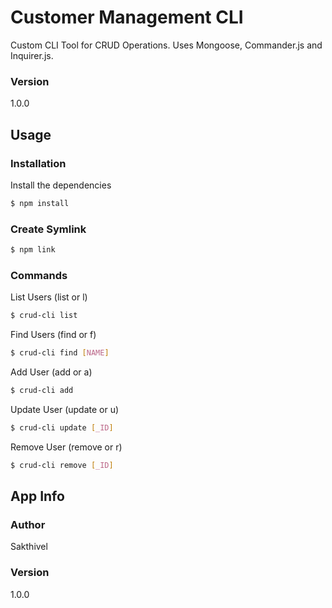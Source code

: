 # Customer Management CLI

Custom CLI Tool for CRUD Operations. Uses Mongoose, Commander.js and Inquirer.js.

### Version
1.0.0

## Usage

### Installation

Install the dependencies

```sh
$ npm install
```

### Create Symlink

```sh
$ npm link
```

### Commands

List Users (list or l)
```sh
$ crud-cli list
```

Find Users (find or f)
```sh
$ crud-cli find [NAME]
```

Add User (add or a)
```sh
$ crud-cli add
```

Update User (update or u)
```sh
$ crud-cli update [_ID]
```

Remove User (remove or r)
```sh
$ crud-cli remove [_ID]
```

## App Info

### Author

Sakthivel

### Version

1.0.0


